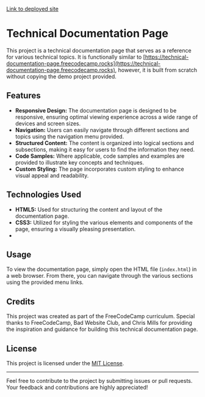 [Link to deployed site](https://lauraevepatterson.github.io/Build-a-Technical-Documentation-Page/)

# Technical Documentation Page

This project is a technical documentation page that serves as a reference for various technical topics. It is functionally similar to [https://technical-documentation-page.freecodecamp.rocks](https://technical-documentation-page.freecodecamp.rocks), however, it is built from scratch without copying the demo project provided.

## Features

- **Responsive Design:** The documentation page is designed to be responsive, ensuring optimal viewing experience across a wide range of devices and screen sizes.
- **Navigation:** Users can easily navigate through different sections and topics using the navigation menu provided.
- **Structured Content:** The content is organized into logical sections and subsections, making it easy for users to find the information they need.
- **Code Samples:** Where applicable, code samples and examples are provided to illustrate key concepts and techniques.
- **Custom Styling:** The page incorporates custom styling to enhance visual appeal and readability.

## Technologies Used

- **HTML5:** Used for structuring the content and layout of the documentation page.
- **CSS3:** Utilized for styling the various elements and components of the page, ensuring a visually pleasing presentation.
- 
## Usage

To view the documentation page, simply open the HTML file (`index.html`) in a web browser. From there, you can navigate through the various sections using the provided menu links.

## Credits

This project was created as part of the FreeCodeCamp curriculum. Special thanks to FreeCodeCamp, Bad Website Club, and Chris Mills for providing the inspiration and guidance for building this technical documentation page.

## License

This project is licensed under the [MIT License](LICENSE).

---

Feel free to contribute to the project by submitting issues or pull requests. Your feedback and contributions are highly appreciated!